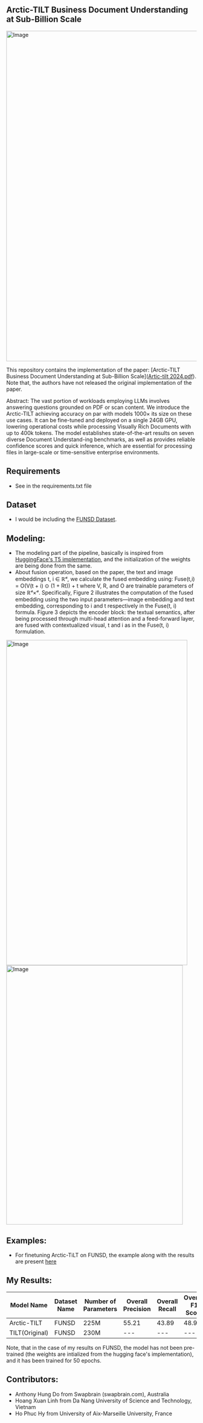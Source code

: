 ## Arctic-TILT Business Document Understanding at Sub-Billion Scale

<img width="606" height="874" alt="Image" src="https://github.com/user-attachments/assets/2d682dcd-575c-41b0-bc32-536cda919719" />

This repository contains the implementation of the paper: [Arctic-TILT Business Document Understanding at Sub-Billion Scale]([Artic-tilt 2024.pdf](https://github.com/user-attachments/files/21500895/Artic-tilt.2024.pdf)). Note that, the authors have not released the original implementation of the paper.

Abstract: The vast portion of workloads employing LLMs involves answering questions grounded on PDF or scan content. We introduce the Arctic-TILT achieving accuracy on par with models 1000× its size on these use cases. It can be fine-tuned and deployed on a single 24GB GPU, lowering operational costs while processing Visually Rich Documents with up to 400k tokens. The model establishes state-of-the-art results on seven diverse Document Understand-ing benchmarks, as well as provides reliable confidence scores and quick inference, which are essential for processing files in large-scale or time-sensitive enterprise environments.


## Requirements
* See in the requirements.txt file


## Dataset
* I would be including the [FUNSD Dataset](https://guillaumejaume.github.io/FUNSD/).

## Modeling:
* The modeling part of the pipeline, basically is inspired from [HuggingFace's T5 implementation](https://huggingface.co/docs/transformers/model_doc/t5), and the initialization of the weights are being done from the same.
* About fusion operation, based on the paper, the text and image embeddings t, i ∈ ℝᵈ, we calculate the fused embedding using: Fuse(t,i) = O(V(t + i) ⊙ (1 + Rt)) + t where V, R, and O are trainable parameters of size ℝᵈ×ᵈ.
Specifically, Figure 2 illustrates the computation of the fused embedding using the two input parameters—image embedding and text embedding, corresponding to i and t respectively in the Fuse(t, i) formula. Figure 3 depicts the encoder block: the textual semantics, after being processed through multi-head attention and a feed-forward layer, are fused with contextualized visual, t and i as in the Fuse(t, i) formulation.
<img width="479" height="860" alt="Image" src="https://github.com/user-attachments/assets/3a2fb1a5-cd70-410a-a873-4215b84a3362" />
<img width="467" height="686" alt="Image" src="https://github.com/user-attachments/assets/de37f8f6-667b-4ce0-89e3-d13946b61436" />


## Examples:
* For finetuning Arctic-TiLT on FUNSD, the example along with the results are present [here](https://github.com/anthony-hung-do/arctic-tilt/blob/main/src/Part_3_Apply_chunked_processing.ipynb)


## My Results:
| Model Name      | Dataset Name | Number of Parameters | Overall Precision | Overall Recall | Overall F1 Score | Overall Accuracy |
|-----------------|--------------|----------------------|-------------------|----------------|------------------|------------------|
| Arctic-TILT     | FUNSD        |  225M                | 55.21             | 43.89          | 48.90            | 83.56            |
| TILT(Original)  | FUNSD        |  230M                | ---               | ---            | ---              | 95.25            |

Note, that in the case of my results on FUNSD, the model has not been pre-trained (the weights are intialized from the hugging face's implementation), and it has been trained for 50 epochs.

## Contributors:
- Anthony Hung Do from Swapbrain (swapbrain.com), Australia
- Hoang Xuan Linh from Da Nang University of Science and Technology, Vietnam
- Ho Phuc Hy from University of Aix-Marseille University, France
